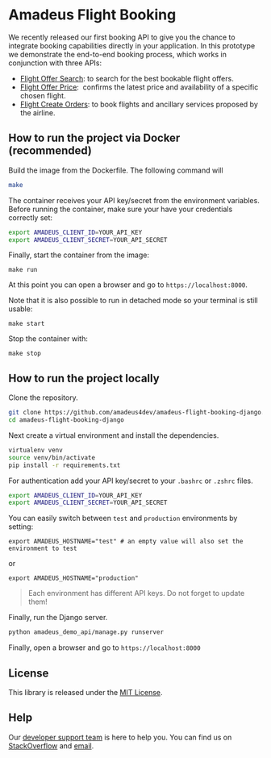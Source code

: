 # Amadeus Flight Booking

We recently released our first booking API to give you the chance to integrate booking capabilities directly in your application. In this prototype we demonstrate the end-to-end booking process, which works in conjunction with three APIs:
* [Flight Offer Search](https://developers.amadeus.com/self-service/category/air/api-doc/flight-offers-search): to search for the best bookable flight offers.
* [Flight Offer Price](https://developers.amadeus.com/self-service/category/air/api-doc/flight-offers-price):  confirms the latest price and availability of a specific chosen flight.
* [Flight Create Orders](https://developers.amadeus.com/self-service/category/air/api-doc/flight-create-orders): to book flights and ancillary services proposed by the airline.

## How to run the project via Docker (recommended)

Build the image from the Dockerfile. The following command will 

```sh
make
```

The container receives your API key/secret from the environment variables.
Before running the container, make sure your have your credentials correctly
set:

```sh
export AMADEUS_CLIENT_ID=YOUR_API_KEY
export AMADEUS_CLIENT_SECRET=YOUR_API_SECRET
```

Finally, start the container from the image:

```
make run
```

At this point you can open a browser and go to `https://localhost:8000`.

Note that it is also possible to run in detached mode so your terminal is still
usable:

```
make start
```

Stop the container with:

```
make stop
```

## How to run the project locally

Clone the repository.

```sh
git clone https://github.com/amadeus4dev/amadeus-flight-booking-django.git
cd amadeus-flight-booking-django
```

Next create a virtual environment and install the dependencies.

```sh
virtualenv venv
source venv/bin/activate
pip install -r requirements.txt
```

For authentication add your API key/secret to your `.bashrc` or `.zshrc` files.

```sh
export AMADEUS_CLIENT_ID=YOUR_API_KEY
export AMADEUS_CLIENT_SECRET=YOUR_API_SECRET
```

You can easily switch between `test` and `production` environments by setting:

```
export AMADEUS_HOSTNAME="test" # an empty value will also set the environment to test
```

or

```
export AMADEUS_HOSTNAME="production"
```

> Each environment has different API keys. Do not forget to update them!

Finally, run the Django server.

```sh
python amadeus_demo_api/manage.py runserver
```

Finally, open a browser and go to `https://localhost:8000`

## License

This library is released under the [MIT License](LICENSE).

## Help

Our [developer support team](https://developers.amadeus.com/support) is here
to help you. You can find us on
[StackOverflow](https://stackoverflow.com/questions/tagged/amadeus) and
[email](mailto:developers@amadeus.com).
